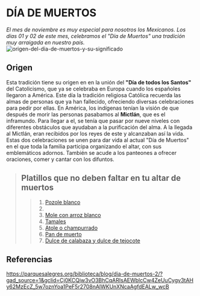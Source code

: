 # DÍA DE MUERTOS
*El mes de noviembre es muy especial para nosotros los Mexicanos. Los días 01 y 02 de este mes, celebramos el "Día de Muertos" una tradición muy arraigada en nuestro país.* 
![origen-del-dia-de-muertos-y-su-significado](https://github.com/user-attachments/assets/ae47c782-8524-4917-b899-16da5f370e02)
## **Origen**

Esta tradición tiene su origen en en la unión del **"Día de todos los Santos"** del Catolicismo, que ya se celebraba en Europa cuando los españoles llegaron a América. Este día la tradición religiosa Católica recuerda las almas de personas que ya han fallecido, ofreciendo diversas celebraciones para pedir por ellas. En América, los indígenas tenían la visión de que después de morir las personas pasabamos al **Mictlán**, que es el inframundo. Para llegar a el, se tenía que pasar por nueve niveles con diferentes obstáculos que ayudaban a la purificación del alma. A la llegada al Mictlán, eran recibidos por los reyes de este y alcanzaban así la vida.   Estas dos celebraciones se unen para dar vida al actual "Día de Muertos" en el que toda la familia participa organizando el altar, con sus emblemáticos adornos. También se acude a los panteones a ofrecer oraciones, comer y cantar con los difuntos.  
>## **Platillos que no deben faltar en tu altar de muertos**
>>1. [Pozole blanco](https://web.didiglobal.com/mx/food/blog/platillos-para-altar-de-muertos/)
>>2. 
>>3. [Mole con arroz blanco](https://web.didiglobal.com/mx/food/blog/platillos-para-altar-de-muertos/)
>>4. [Tamales](https://web.didiglobal.com/mx/food/blog/platillos-para-altar-de-muertos/)
>>5. [Atole o champurrado](https://web.didiglobal.com/mx/food/blog/platillos-para-altar-de-muertos/)
>>6. [Pan de muerto](https://web.didiglobal.com/mx/food/blog/platillos-para-altar-de-muertos/)
>>7. [Dulce de calabaza y dulce de tejocote](https://web.didiglobal.com/mx/food/blog/platillos-para-altar-de-muertos/)

## **Referencias**

<https://parquesalegres.org/biblioteca/blog/dia-de-muertos-2/?gad_source=1&gclid=Cj0KCQjw3vO3BhCqARIsAEWblcCw4ZeUuCygv3tAHy62MzEcZ_5w7oznYoa1PeF5r2708nAlWKUnXNcaAgfdEALw_wcB>
